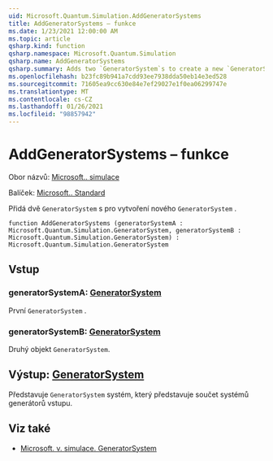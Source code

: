 ```yaml
---
uid: Microsoft.Quantum.Simulation.AddGeneratorSystems
title: AddGeneratorSystems – funkce
ms.date: 1/23/2021 12:00:00 AM
ms.topic: article
qsharp.kind: function
qsharp.namespace: Microsoft.Quantum.Simulation
qsharp.name: AddGeneratorSystems
qsharp.summary: Adds two `GeneratorSystem`s to create a new `GeneratorSystem`.
ms.openlocfilehash: b23fc89b941a7cdd93ee7938dda50eb14e3ed528
ms.sourcegitcommit: 71605ea9cc630e84e7ef29027e1f0ea06299747e
ms.translationtype: MT
ms.contentlocale: cs-CZ
ms.lasthandoff: 01/26/2021
ms.locfileid: "98857942"
---
```

# <a name="addgeneratorsystems-function"></a>AddGeneratorSystems – funkce

Obor názvů: [Microsoft.. simulace](xref:Microsoft.Quantum.Simulation)

Balíček: [Microsoft.. Standard](https://nuget.org/packages/Microsoft.Quantum.Standard)


Přidá dvě `GeneratorSystem` s pro vytvoření nového `GeneratorSystem` .

```qsharp
function AddGeneratorSystems (generatorSystemA : Microsoft.Quantum.Simulation.GeneratorSystem, generatorSystemB : Microsoft.Quantum.Simulation.GeneratorSystem) : Microsoft.Quantum.Simulation.GeneratorSystem
```


## <a name="input"></a>Vstup

### <a name="generatorsystema--generatorsystem"></a>generatorSystemA: [GeneratorSystem](xref:Microsoft.Quantum.Simulation.GeneratorSystem)

První `GeneratorSystem` .


### <a name="generatorsystemb--generatorsystem"></a>generatorSystemB: [GeneratorSystem](xref:Microsoft.Quantum.Simulation.GeneratorSystem)

Druhý objekt `GeneratorSystem`.



## <a name="output--generatorsystem"></a>Výstup: [GeneratorSystem](xref:Microsoft.Quantum.Simulation.GeneratorSystem)

Představuje `GeneratorSystem` systém, který představuje součet systémů generátorů vstupu.

## <a name="see-also"></a>Viz také

- [Microsoft. v. simulace. GeneratorSystem](xref:Microsoft.Quantum.Simulation.GeneratorSystem)